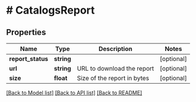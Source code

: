 # # CatalogsReport

## Properties

Name | Type | Description | Notes
------------ | ------------- | ------------- | -------------
**report_status** | **string** |  | [optional]
**url** | **string** | URL to download the report | [optional]
**size** | **float** | Size of the report in bytes | [optional]

[[Back to Model list]](../../README.md#models) [[Back to API list]](../../README.md#endpoints) [[Back to README]](../../README.md)
